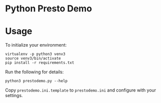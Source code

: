 # Python Presto Demo

# Usage
To initialize your environment:
```
virtualenv -p python3 venv3
source venv3/bin/activate
pip install -r requirements.txt
```

Run the following for details:
```
python3 prestodemo.py --help
```

Copy `prestodemo.ini.template` to `prestodemo.ini` and configure with your settings.

